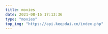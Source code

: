 ```yaml
---
title: movies
date: 2021-08-16 17:13:36
type: "movies"
top_img: "https://api.keepdai.cn/index.php"
---
```

